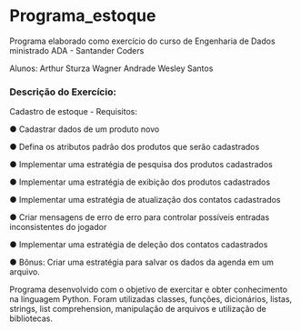 # Programa_estoque
Programa elaborado como exercício do curso de Engenharia de Dados ministrado ADA - Santander Coders

Alunos:
        Arthur Sturza
        Wagner Andrade
        Wesley Santos



### Descrição do Exercício:

Cadastro de estoque - Requisitos:

●	Cadastrar dados de um produto novo

●	Defina os atributos padrão dos produtos que serão cadastrados

●	Implementar uma estratégia de pesquisa dos produtos cadastrados

●	Implementar uma estratégia de exibição dos produtos cadastrados

●	Implementar uma estratégia de atualização dos contatos cadastrados

●	Criar mensagens de erro de erro para controlar possíveis entradas inconsistentes do jogador

●	Implementar uma estratégia de deleção dos contatos cadastrados

●	Bônus: Criar uma estratégia para salvar os dados da agenda em um arquivo.



Programa desenvolvido com o objetivo de exercitar e obter conhecimento na linguagem Python.
Foram utilizadas classes, funções, dicionários, listas, strings, list comprehension, manipulação de arquivos e utilização de bibliotecas.
